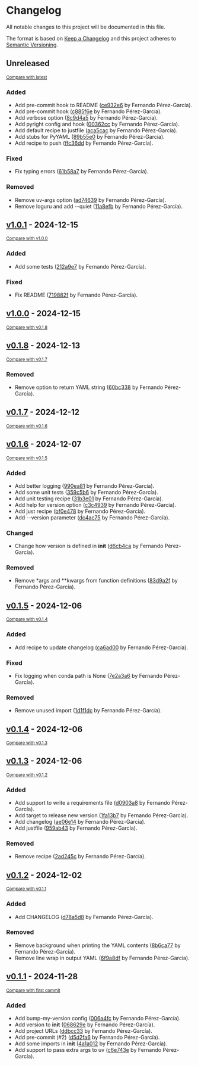# Changelog

All notable changes to this project will be documented in this file.

The format is based on [Keep a Changelog](http://keepachangelog.com/en/1.0.0/)
and this project adheres to [Semantic Versioning](http://semver.org/spec/v2.0.0.html).

<!-- insertion marker -->
## Unreleased

<small>[Compare with latest](https://github.com/fepegar/uv2conda/compare/v1.0.1...HEAD)</small>

### Added

- Add pre-commit hook to README ([ce932e6](https://github.com/fepegar/uv2conda/commit/ce932e60fc0049a064064d99502558b733ef15b8) by Fernando Pérez-García).
- Add pre-commit hook ([c885f6e](https://github.com/fepegar/uv2conda/commit/c885f6eceffc518efa0663aa2cdb7c0f9a82f1f8) by Fernando Pérez-García).
- Add verbose option ([8c9d4a5](https://github.com/fepegar/uv2conda/commit/8c9d4a5b305f3b41c2c00da92f688b9fc0a27c29) by Fernando Pérez-García).
- Add pyright config and hook ([00362cc](https://github.com/fepegar/uv2conda/commit/00362cc57f9d583a850d397e39cfff0117c76861) by Fernando Pérez-García).
- Add default recipe to justfile ([aca5cac](https://github.com/fepegar/uv2conda/commit/aca5caca853a76d53ac72fc3ccd1f26d4d27ff5f) by Fernando Pérez-García).
- Add stubs for PyYAML ([89b55e0](https://github.com/fepegar/uv2conda/commit/89b55e03e2a167b65b5688cc6490724e548a86d0) by Fernando Pérez-García).
- Add recipe to push ([ffc36dd](https://github.com/fepegar/uv2conda/commit/ffc36dd4a21ddd7de59251851a408c3921bd5d6c) by Fernando Pérez-García).

### Fixed

- Fix typing errors ([61b58a7](https://github.com/fepegar/uv2conda/commit/61b58a7fbc1bda14e24ad7882eccbdf89b5c4b3b) by Fernando Pérez-García).

### Removed

- Remove uv-args option ([ad74639](https://github.com/fepegar/uv2conda/commit/ad7463979f341e5441dead02d6c04c2ecf87a4b1) by Fernando Pérez-García).
- Remove loguru and add --quiet ([11a8efb](https://github.com/fepegar/uv2conda/commit/11a8efb7c2730897b9250b655aa7aedb7ea7ff1e) by Fernando Pérez-García).

<!-- insertion marker -->
## [v1.0.1](https://github.com/fepegar/uv2conda/releases/tag/v1.0.1) - 2024-12-15

<small>[Compare with v1.0.0](https://github.com/fepegar/uv2conda/compare/v1.0.0...v1.0.1)</small>

### Added

- Add some tests ([212a9e7](https://github.com/fepegar/uv2conda/commit/212a9e70d4df0432a23052b62df1c7d38e2da3d9) by Fernando Pérez-García).

### Fixed

- Fix README ([719882f](https://github.com/fepegar/uv2conda/commit/719882f46eda033ac4ca800a0227c10fba2a76e6) by Fernando Pérez-García).

## [v1.0.0](https://github.com/fepegar/uv2conda/releases/tag/v1.0.0) - 2024-12-15

<small>[Compare with v0.1.8](https://github.com/fepegar/uv2conda/compare/v0.1.8...v1.0.0)</small>

## [v0.1.8](https://github.com/fepegar/uv2conda/releases/tag/v0.1.8) - 2024-12-13

<small>[Compare with v0.1.7](https://github.com/fepegar/uv2conda/compare/v0.1.7...v0.1.8)</small>

### Removed

- Remove option to return YAML string ([60bc338](https://github.com/fepegar/uv2conda/commit/60bc33830e7718eefbc6ffa08678da20fa722f62) by Fernando Pérez-García).

## [v0.1.7](https://github.com/fepegar/uv2conda/releases/tag/v0.1.7) - 2024-12-12

<small>[Compare with v0.1.6](https://github.com/fepegar/uv2conda/compare/v0.1.6...v0.1.7)</small>

## [v0.1.6](https://github.com/fepegar/uv2conda/releases/tag/v0.1.6) - 2024-12-07

<small>[Compare with v0.1.5](https://github.com/fepegar/uv2conda/compare/v0.1.5...v0.1.6)</small>

### Added

- Add better logging ([990ea81](https://github.com/fepegar/uv2conda/commit/990ea815cbdd73a13decc4ccc5977ca919072504) by Fernando Pérez-García).
- Add some unit tests ([359c5b6](https://github.com/fepegar/uv2conda/commit/359c5b6c5d5329bda268dcd9f4d6844e40ff70ba) by Fernando Pérez-García).
- Add unit testing recipe ([31b3e01](https://github.com/fepegar/uv2conda/commit/31b3e0109a951ef4dc67b5e41aafe17f6d3a3771) by Fernando Pérez-García).
- Add help for version option ([c3c4939](https://github.com/fepegar/uv2conda/commit/c3c49397b794cfac85b48dbcd999c8a5e6856744) by Fernando Pérez-García).
- Add just recipe ([bf0e478](https://github.com/fepegar/uv2conda/commit/bf0e478929408ff0e8a757fe4294aac211ad5b31) by Fernando Pérez-García).
- Add --version parameter ([dc4ac75](https://github.com/fepegar/uv2conda/commit/dc4ac7517270f8dc118458dcd640c1b03629c586) by Fernando Pérez-García).

### Changed

- Change how  version is defined in __init__ ([d6cb4ca](https://github.com/fepegar/uv2conda/commit/d6cb4cadfba06f3c356428acdadc8dce4af4b03d) by Fernando Pérez-García).

### Removed

- Remove *args and **kwargs from function definitions ([83d9a2f](https://github.com/fepegar/uv2conda/commit/83d9a2f53c6899ea19322b56ede0de6bb3e26643) by Fernando Pérez-García).

## [v0.1.5](https://github.com/fepegar/uv2conda/releases/tag/v0.1.5) - 2024-12-06

<small>[Compare with v0.1.4](https://github.com/fepegar/uv2conda/compare/v0.1.4...v0.1.5)</small>

### Added

- Add recipe to update changelog ([ca6ad00](https://github.com/fepegar/uv2conda/commit/ca6ad007a8252f9ab9c1c8fe6912929496dd7a8e) by Fernando Pérez-García).

### Fixed

- Fix logging when conda path is None ([7e2a3a6](https://github.com/fepegar/uv2conda/commit/7e2a3a62ab597ab1f644cfee5866a0a94620e07c) by Fernando Pérez-García).

### Removed

- Remove unused import ([1d1f1dc](https://github.com/fepegar/uv2conda/commit/1d1f1dc129ba095b3453eee6e83dcbc820b2fbcc) by Fernando Pérez-García).

## [v0.1.4](https://github.com/fepegar/uv2conda/releases/tag/v0.1.4) - 2024-12-06

<small>[Compare with v0.1.3](https://github.com/fepegar/uv2conda/compare/v0.1.3...v0.1.4)</small>

## [v0.1.3](https://github.com/fepegar/uv2conda/releases/tag/v0.1.3) - 2024-12-06

<small>[Compare with v0.1.2](https://github.com/fepegar/uv2conda/compare/v0.1.2...v0.1.3)</small>

### Added

- Add support to write a requirements file ([d0903a8](https://github.com/fepegar/uv2conda/commit/d0903a80d37540aeb3caa2cae8821363d5acf3f7) by Fernando Pérez-García).
- Add target to release new version ([1fa13b7](https://github.com/fepegar/uv2conda/commit/1fa13b7ce8ba133a9e4d05e24b676c4c85d14e36) by Fernando Pérez-García).
- Add changelog ([ae06e14](https://github.com/fepegar/uv2conda/commit/ae06e14a55adc8308dc1bedca7a11c0555a2c25a) by Fernando Pérez-García).
- Add justfile ([959ab43](https://github.com/fepegar/uv2conda/commit/959ab439251c653805d0a0ac8b4a94dc668ee592) by Fernando Pérez-García).

### Removed

- Remove recipe ([2ad245c](https://github.com/fepegar/uv2conda/commit/2ad245c2e76d2e1c3ec50593eb43468c3e022fd8) by Fernando Pérez-García).

## [v0.1.2](https://github.com/fepegar/uv2conda/releases/tag/v0.1.2) - 2024-12-02

<small>[Compare with v0.1.1](https://github.com/fepegar/uv2conda/compare/v0.1.1...v0.1.2)</small>

### Added

- Add CHANGELOG ([d78a5d8](https://github.com/fepegar/uv2conda/commit/d78a5d8545c0a04871e8fb159648426417638235) by Fernando Pérez-García).

### Removed

- Remove background when printing the YAML contents ([8b6ca77](https://github.com/fepegar/uv2conda/commit/8b6ca771f38e4e1ddd953b406b8f0d757363f5ca) by Fernando Pérez-García).
- Remove line wrap in output YAML ([6f9a8df](https://github.com/fepegar/uv2conda/commit/6f9a8df0c36776a5d10eb336f3d2f0729b71490c) by Fernando Pérez-García).

## [v0.1.1](https://github.com/fepegar/uv2conda/releases/tag/v0.1.1) - 2024-11-28

<small>[Compare with first commit](https://github.com/fepegar/uv2conda/compare/a3ae5ef5fc577bf80ccc325fb8127d644d140939...v0.1.1)</small>

### Added

- Add bump-my-version config ([006a4fc](https://github.com/fepegar/uv2conda/commit/006a4fc634b7f6da387174531085fb442595c57f) by Fernando Pérez-García).
- Add version to __init__ ([068629e](https://github.com/fepegar/uv2conda/commit/068629effbfa630edcca2dc878f9e2db298226a2) by Fernando Pérez-García).
- Add project URLs ([ddbcc33](https://github.com/fepegar/uv2conda/commit/ddbcc33eed6e48e312cc5c256d44a987ac87daee) by Fernando Pérez-García).
- Add pre-commit (#2) ([d5d2fa6](https://github.com/fepegar/uv2conda/commit/d5d2fa6e2730fb0005fcb31ab70123e774c40192) by Fernando Pérez-García).
- Add some imports in __init__ ([4a1a012](https://github.com/fepegar/uv2conda/commit/4a1a012de08bc0557486b54369c98076b76a4638) by Fernando Pérez-García).
- Add support to pass extra args to uv ([c6e743e](https://github.com/fepegar/uv2conda/commit/c6e743ea3e798de7214149c2c4dc714d25f880e7) by Fernando Pérez-García).

